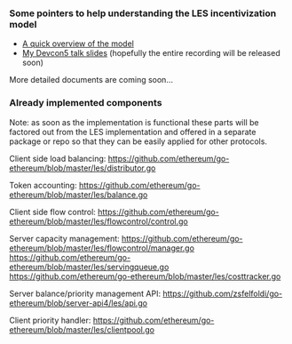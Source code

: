 ### Some pointers to help understanding the LES incentivization model

- [A quick overview of the model](https://github.com/zsfelfoldi/incentives/blob/master/overview.md)
- [My Devcon5 talk slides](https://github.com/zsfelfoldi/incentives/blob/master/fzs_slides.pdf) (hopefully the entire recording will be released soon)

More detailed documents are coming soon...

### Already implemented components

Note: as soon as the implementation is functional these parts will be factored out from the LES implementation and offered in a separate package or repo so that they can be easily applied for other protocols.

Client side load balancing:
https://github.com/ethereum/go-ethereum/blob/master/les/distributor.go

Token accounting:
https://github.com/ethereum/go-ethereum/blob/master/les/balance.go

Client side flow control:
https://github.com/ethereum/go-ethereum/blob/master/les/flowcontrol/control.go

Server capacity management:
https://github.com/ethereum/go-ethereum/blob/master/les/flowcontrol/manager.go
https://github.com/ethereum/go-ethereum/blob/master/les/servingqueue.go
https://github.com/ethereum/go-ethereum/blob/master/les/costtracker.go

Server balance/priority management API:
https://github.com/zsfelfoldi/go-ethereum/blob/server-api4/les/api.go

Client priority handler:
https://github.com/ethereum/go-ethereum/blob/master/les/clientpool.go

